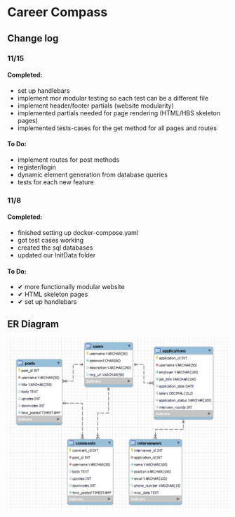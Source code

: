 # Career Compass

## Change log

### 11/15

#### Completed:  
* set up handlebars  
* implement mor modular testing so each test can be a different file  
* implement header/footer partials (website modularity)  
* implemented partials needed for page rendering (HTML/HBS skeleton pages)  
* implemented tests-cases for the get method for all pages and routes  

#### To Do:  
* implement routes for post methods  
* register/login  
* dynamic element generation from database queries  
* tests for each new feature  

### 11/8

#### Completed:  
* finished setting up docker-compose.yaml  
* got test cases working  
* created the sql databases  
* updated our InitData folder  

#### To Do:  
* ✔ more functionally modular website  
* ✔ HTML skeleton pages  
* ✔ set up handlebars  

## ER Diagram

![ER Diagram]({67C50305-9542-4BD8-B0FE-C650F4849E44}.png)